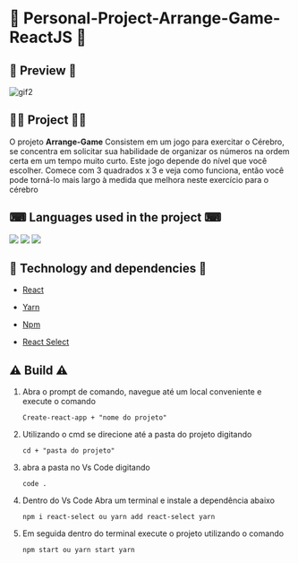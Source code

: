   <h1>📌 Personal-Project-Arrange-Game-ReactJS 📌</h1>
   
   ## 🔎 **Preview** 🔎
   
   ![gif2](https://user-images.githubusercontent.com/69303138/115332413-27bb6880-a16e-11eb-854c-1611b6b88ccd.gif)
   
   ## 👨‍💻 **Project** 👨‍💻
   
   O projeto **Arrange-Game**  Consistem em um jogo para exercitar o Cérebro, se concentra em solicitar sua habilidade de organizar os números na ordem certa em um tempo muito        curto. Este jogo depende do nível que você escolher. Comece com 3 quadrados x 3 e veja como funciona, então você pode torná-lo mais largo à medida que melhora neste exercício      para o cérebro

   ## ⌨ **Languages used in the project** ⌨ 

![](https://img.shields.io/badge/HTML5-E34F26?style=for-the-badge&logo=html5&logoColor=white) ![](https://img.shields.io/badge/CSS3-1572B6?style=for-the-badge&logo=css3&logoColor=white) ![](https://img.shields.io/badge/JavaScript-F7DF1E?style=for-the-badge&logo=javascript&logoColor=black)

  ## 🚀 **Technology and dependencies** 🚀

  <ul> <li><a href="https://reactjs.org" rel="nofollow">React</a> </li></ul>
  <ul> <li><a href="https://classic.yarnpkg.com/lang/en/" rel="nofollow">Yarn</a> </li></ul>
  <ul> <li><a href="https://docs.npmjs.com" rel="nofollow">Npm</a> </li></ul>
  <ul> <li><a href="https://react-select.com/home" rel="nofollow">React Select</a> </li></ul>
  

## ⚠️ **Build** ⚠️

1. Abra o prompt de comando, navegue até um local conveniente e execute o comando 

    <pre><code><span>Create-react-app + "nome do projeto"</span></code></pre>
    
2. Utilizando o cmd se direcione até a pasta do projeto digitando 

    <pre><code><span>cd + "pasta do projeto"</span></code></pre>

3. abra a pasta no Vs Code digitando 

    <pre><code><span>code .</span></code></pre>
     
4. Dentro do Vs Code Abra um terminal e instale a dependência abaixo

    <pre><code><span>npm i react-select ou yarn add react-select</span> yarn</code></pre>
    
5. Em seguida dentro do terminal execute o projeto utilizando o comando 

    <pre><code><span>npm start ou yarn start</span> yarn</code></pre>
